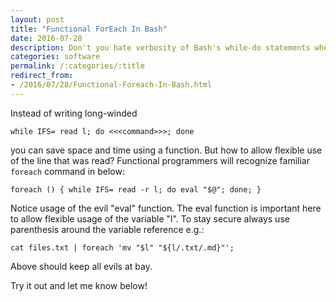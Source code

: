 ```yaml
---
layout: post
title: "Functional ForEach In Bash"
date: 2016-07-28
description: Don't you hate verbosity of Bash's while-do statements when writing in-line scripts? No worries, you can improve on that!
categories: software
permalink: /:categories/:title
redirect_from:
- /2016/07/28/Functional-Foreach-In-Bash.html 
---
```


Instead of writing long-winded

    while IFS= read l; do <<<command>>>; done

you can save space and time using a function. But how to allow flexible use of the line that was read? Functional programmers will recognize familiar ```foreach``` command in below:

    foreach () { while IFS= read -r l; do eval "$@"; done; }

Notice usage of the evil "eval" function. The eval function is important here to allow flexible usage of the variable "l". To stay secure always use parenthesis around the variable reference e.g.:

    cat files.txt | foreach 'mv "$l" "${l/.txt/.md}"';

Above should keep all evils at bay.

Try it out and let me know below!